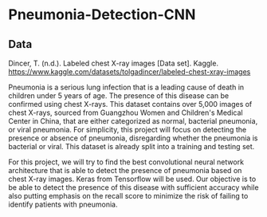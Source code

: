 # Pneumonia-Detection-CNN

## Data
Dincer, T. (n.d.). Labeled chest X-ray images [Data set]. Kaggle. https://www.kaggle.com/datasets/tolgadincer/labeled-chest-xray-images

Pneumonia is a serious lung infection that is a leading cause of death in children under 5 years of age. The presence of this disease can be confirmed using chest X-rays. This dataset contains over 5,000 images of chest X-rays, sourced from Guangzhou Women and Children's Medical Center in China, that are either categorized as normal, bacterial pneumonia, or viral pneumonia. For simplicity, this project will focus on detecting the presence or absence of pneumonia, disregarding whether the pneumonia is bacterial or viral. This dataset is already split into a training and testing set.

For this project, we will try to find the best convolutional neural network architecture that is able to detect the presence of pneumonia based on chest X-ray images. Keras from Tensorflow will be used. Our objective is to be able to detect the presence of this disease with sufficient accuracy while also putting emphasis on the recall score to minimize the risk of failing to identify patients with pneumonia.
